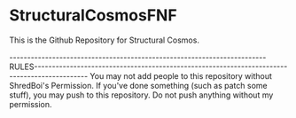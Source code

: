 # StructuralCosmosFNF
This is the Github Repository for Structural Cosmos.

------------------------------------------------------------------------RULES---------------------------------------------------------------------------------------------
You may not add people to this repository without ShredBoi's Permission.
If you've done something (such as patch some stuff), you may push to this repository.
Do not push anything without my permission.
